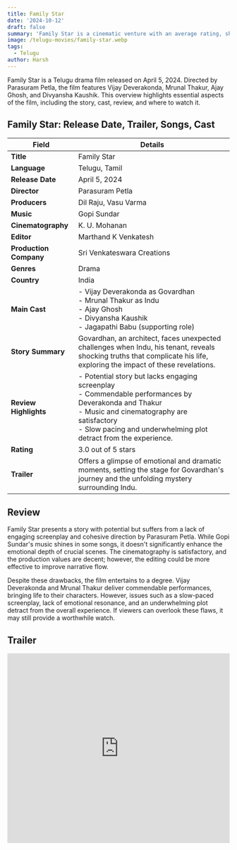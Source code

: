 ```yaml
---
title: Family Star
date: '2024-10-12'
draft: false
summary: 'Family Star is a cinematic venture with an average rating, showcasing a compelling story and a talented cast, complemented by decent visuals.'
image: /telugu-movies/family-star.webp
tags:
  - Telugu
author: Harsh
---
```


Family Star is a Telugu drama film released on April 5, 2024. Directed by Parasuram Petla, the film features Vijay Deverakonda, Mrunal Thakur, Ajay Ghosh, and Divyansha Kaushik. This overview highlights essential aspects of the film, including the story, cast, review, and where to watch it.

## Family Star: Release Date, Trailer, Songs, Cast

| **Field**               | **Details**                                                                                                                                                       |
|-------------------------|-------------------------------------------------------------------------------------------------------------------------------------------------------------------|
| **Title**               | Family Star                                                                                                                                                      |
| **Language**            | Telugu, Tamil                                                                                                                                                    |
| **Release Date**        | April 5, 2024                                                                                                                                                   |
| **Director**            | Parasuram Petla                                                                                                                                                 |
| **Producers**           | Dil Raju, Vasu Varma                                                                                                                                           |
| **Music**               | Gopi Sundar                                                                                                                                                     |
| **Cinematography**      | K. U. Mohanan                                                                                                                                                  |
| **Editor**              | Marthand K Venkatesh                                                                                                                                           |
| **Production Company**  | Sri Venkateswara Creations                                                                                                                                     |
| **Genres**              | Drama                                                                                                                                                            |
| **Country**             | India                                                                                                                                                            |
| **Main Cast**           | - Vijay Deverakonda as Govardhan<br>- Mrunal Thakur as Indu<br>- Ajay Ghosh<br>- Divyansha Kaushik<br>- Jagapathi Babu (supporting role)                      |
| **Story Summary**       | Govardhan, an architect, faces unexpected challenges when Indu, his tenant, reveals shocking truths that complicate his life, exploring the impact of these revelations. |
| **Review Highlights**   | - Potential story but lacks engaging screenplay<br>- Commendable performances by Deverakonda and Thakur<br>- Music and cinematography are satisfactory<br>- Slow pacing and underwhelming plot detract from the experience. |
| **Rating**              | 3.0 out of 5 stars                                                                                                                                             |
| **Trailer**             | Offers a glimpse of emotional and dramatic moments, setting the stage for Govardhan's journey and the unfolding mystery surrounding Indu.                        |


## Review

Family Star presents a story with potential but suffers from a lack of engaging screenplay and cohesive direction by Parasuram Petla. While Gopi Sundar's music shines in some songs, it doesn't significantly enhance the emotional depth of crucial scenes. The cinematography is satisfactory, and the production values are decent; however, the editing could be more effective to improve narrative flow.

Despite these drawbacks, the film entertains to a degree. Vijay Deverakonda and Mrunal Thakur deliver commendable performances, bringing life to their characters. However, issues such as a slow-paced screenplay, lack of emotional resonance, and an underwhelming plot detract from the overall experience. If viewers can overlook these flaws, it may still provide a worthwhile watch.

## Trailer

<iframe width="100%" height="430" src="https://www.youtube.com/embed/NZbg3JNaqNs?si=KxZHdqFjrR9GfGG7" frameborder="0" allow="accelerometer; autoplay; clipboard-write; encrypted-media; gyroscope; picture-in-picture; web-share" referrerpolicy="strict-origin-when-cross-origin" allowfullscreen></iframe>